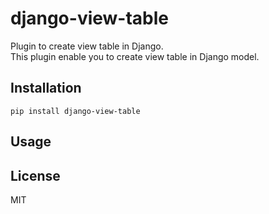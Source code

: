 # django-view-table

Plugin to create view table in Django.  
This plugin enable you to create view table in Django model.  

## Installation

```
pip install django-view-table
```

## Usage


## License

MIT
